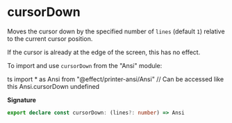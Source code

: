 # cursorDown

Moves the cursor down by the specified number of `lines` (default `1`)
relative to the current cursor position.

If the cursor is already at the edge of the screen, this has no effect.

To import and use `cursorDown` from the "Ansi" module:

ts
import \* as Ansi from "@effect/printer-ansi/Ansi"
// Can be accessed like this
Ansi.cursorDown
undefined

**Signature**

```ts
export declare const cursorDown: (lines?: number) => Ansi
```
